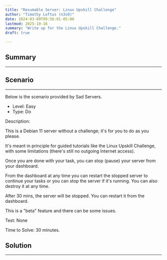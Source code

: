 ```yaml
---
title: "Resumable Server: Linux Upskill Challenge"
author: "Timothy Loftus (n3s0)"
date: 2024-03-09T09:56:01-05:00
lastmod: 2025-10-16
summary: "Write up for the Linux Upskill Challenge."
draft: true

---
```


## Summary
---

## Scenario
---

Below is the scenario provided by Sad Servers.

- Level: Easy
- Type: Do

Description: 

This is a Debian 11 server without a challenge; it's for you to do as you please.

It's meant in principle for guided tutorials like the Linux Upskill Challenge, 
with some limitations (there's still no outgoing Internet access).

Once you are done with your task, you can stop (pause) your server from your 
dashboard.

From the dashboard at any time you can restart the stopped server to continue 
your tasks or you can stop the server if it's running. You can also destroy it 
at any time.

After 30 mins, the server will be stopped. You can restart it from the dashboard.

This is a "beta" feature and there can be some issues.

Test: None

Time to Solve: 30 minutes.

## Solution
---
